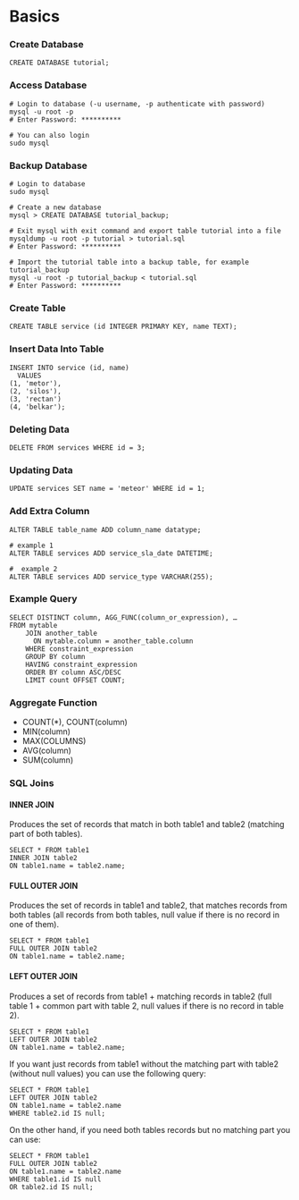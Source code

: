 # Basics

### Create Database

```
CREATE DATABASE tutorial;
```

### Access Database

```
# Login to database (-u username, -p authenticate with password)
mysql -u root -p 
# Enter Password: **********

# You can also login
sudo mysql
```

### Backup Database

```
# Login to database
sudo mysql

# Create a new database
mysql > CREATE DATABASE tutorial_backup;

# Exit mysql with exit command and export table tutorial into a file
mysqldump -u root -p tutorial > tutorial.sql
# Enter Password: **********

# Import the tutorial table into a backup table, for example tutorial_backup
mysql -u root -p tutorial_backup < tutorial.sql
# Enter Password: **********
```

### Create Table

```
CREATE TABLE service (id INTEGER PRIMARY KEY, name TEXT);
```

### Insert Data Into Table

```
INSERT INTO service (id, name) 
  VALUES
(1, 'metor'),
(2, 'silos'),
(3, 'rectan')
(4, 'belkar');
```

### Deleting Data

```
DELETE FROM services WHERE id = 3;
```

### Updating Data

```
UPDATE services SET name = 'meteor' WHERE id = 1;
```

### Add Extra Column

```
ALTER TABLE table_name ADD column_name datatype;

# example 1
ALTER TABLE services ADD service_sla_date DATETIME;

#  example 2
ALTER TABLE services ADD service_type VARCHAR(255);
```

### Example Query

```
SELECT DISTINCT column, AGG_FUNC(column_or_expression), …
FROM mytable
    JOIN another_table
      ON mytable.column = another_table.column
    WHERE constraint_expression
    GROUP BY column
    HAVING constraint_expression
    ORDER BY column ASC/DESC
    LIMIT count OFFSET COUNT;
```

### Aggregate Function

* COUNT(\*), COUNT(column)
* MIN(column)
* MAX(COLUMNS)
* AVG(column)
* SUM(column)

### SQL Joins

#### INNER JOIN

Produces the set of records that match in both table1 and table2 (matching part of both tables).

```
SELECT * FROM table1
INNER JOIN table2
ON table1.name = table2.name;
```

#### FULL OUTER JOIN

Produces the set of records in table1 and table2, that matches records from both tables (all records from both tables, null value if there is no record in one of them).

```
SELECT * FROM table1
FULL OUTER JOIN table2
ON table1.name = table2.name;
```

#### &#x20;LEFT OUTER JOIN

Produces a set of records from table1 + matching records in table2 (full table 1 + common part with table 2, null values if there is no record in table 2).

```
SELECT * FROM table1
LEFT OUTER JOIN table2
ON table1.name = table2.name;
```

If you want just records from table1 without the matching part with table2 (without null values) you can use the following query:

```
SELECT * FROM table1
LEFT OUTER JOIN table2
ON table1.name = table2.name
WHERE table2.id IS null;
```

On the other hand, if you need both tables records but no matching part you can use:

```
SELECT * FROM table1
FULL OUTER JOIN table2
ON table1.name = table2.name
WHERE table1.id IS null
OR table2.id IS null;
```
